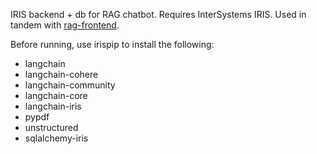 IRIS backend + db for RAG chatbot. Requires InterSystems IRIS. Used in tandem with [rag-frontend](https://github.com/LoMaply/rag-frontend).

Before running, use irispip to install the following:

- langchain
- langchain-cohere
- langchain-community
- langchain-core
- langchain-iris
- pypdf
- unstructured
- sqlalchemy-iris
